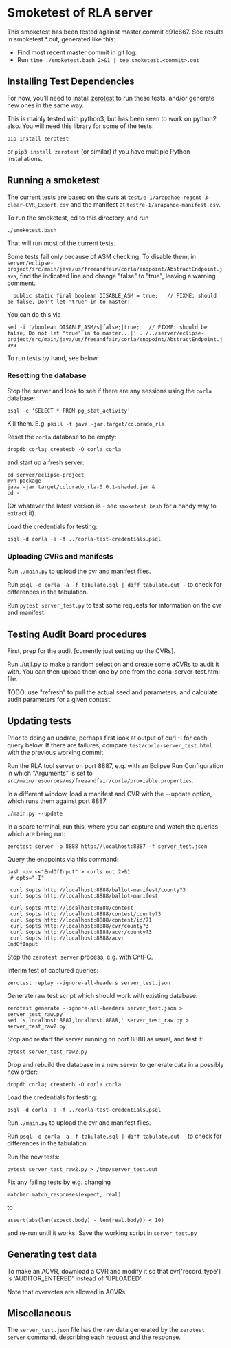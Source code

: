 # Smoketest of RLA server

This smoketest has been tested against master commit d91c667.
See results in smoketest.*.out, generated like this:

* Find most recent master commit in git log.
* Run `time ./smoketest.bash 2>&1 | tee smoketest.<commit>.out`

## Installing Test Dependencies
For now, you'll need to install
[zerotest](https://github.com/jjyr/zerotest)
to run these tests, and/or generate new ones in the same way.

This is mainly tested with python3, but has been seen to work
on python2 also.  You will need this library for some of the tests:

`pip install zerotest`

or `pip3 install zerotest` (or similar) if you have
multiple Python installations.

## Running a smoketest

The current tests are based on the cvrs at
`test/e-1/arapahoe-regent-3-clear-CVR_Export.csv`
and the manifest at `test/e-1/arapahoe-manifest.csv`.

To run the smoketest, cd to this directory, and run

`./smoketest.bash`

That will run most of the current tests.

Some tests fail only because of ASM checking. To disable them, in
`server/eclipse-project/src/main/java/us/freeandfair/corla/endpoint/AbstractEndpoint.java`,
find the indicated line and change "false" to "true", leaving a warning comment.

```
  public static final boolean DISABLE_ASM = true;   // FIXME: should be false, Don't let "true" in to master!
```

You can do this via

`sed -i '/boolean DISABLE_ASM/s|false;|true;   // FIXME: should be false, Do not let "true" in to master...|' ../../server/eclipse-project/src/main/java/us/freeandfair/corla/endpoint/AbstractEndpoint.java`

To run tests by hand, see below.

### Resetting the database

Stop the server and look to see if there are any sessions
using the `corla` database:

`psql -c 'SELECT * FROM pg_stat_activity'`

Kill them.  E.g. `pkill -f java.-jar.target/colorado_rla`

Reset the `corla` database to be empty:

`dropdb corla; createdb -O corla corla`

and start up a fresh server:

```
cd server/eclipse-project
mvn package
java -jar target/colorado_rla-0.0.1-shaded.jar &
cd -
```

(Or whatever the latest version is - see `smoketest.bash` for a handy way to extract it).

Load the credentials for testing:

`psql -d corla -a -f ../corla-test-credentials.psql`

### Uploading CVRs and manifests

Run `./main.py` to upload the cvr and manifest files.

Run `psql -d corla -a -f tabulate.sql | diff tabulate.out -`
to check for differences in the tabulation.

Run `pytest server_test.py` to test some requests for information on the
cvr and manifest.

## Testing Audit Board procedures

First, prep for the audit [currently just setting up the CVRs].

Run ./util.py to make a random selection and create some aCVRs to audit it with.
You can then upload them one by one from the corla-server-test.html file.

TODO: use "refresh" to pull the actual seed and parameters, and
calculate audit parameters for a given contest.

## Updating tests
Prior to doing an update, perhaps first look at output of curl -I for each query below.
If there are failures, compare `test/corla-server_test.html` with the previous working commit.

Run the RLA tool server on port 8887, e.g. with an Eclipse Run
Configuration in which "Arguments" is set to
`src/main/resources/us/freeandfair/corla/proxiable.properties`.

In a different window, load a manifest and CVR with the --update option,
which runs them against port 8887:

`./main.py --update`

In a spare terminal, run this, where you can capture and watch the
queries which are being run:

```
zerotest server -p 8888 http://localhost:8887 -f server_test.json
```

Query the endpoints via this command:
```
bash -xv <<"EndOfInput" > curls.out 2>&1
 # opts="-I"

 curl $opts http://localhost:8888/ballot-manifest/county?3
 curl $opts http://localhost:8888/ballot-manifest

 curl $opts http://localhost:8888/contest
 curl $opts http://localhost:8888/contest/county?3
 curl $opts http://localhost:8888/contest/id/71
 curl $opts http://localhost:8888/cvr/county?3
 curl $opts http://localhost:8888/acvr/county?3
 curl $opts http://localhost:8888/acvr
EndOfInput
```

Stop the `zerotest server` process, e.g. with Cntl-C.

Interim test of captured queries:

`zerotest replay --ignore-all-headers server_test.json`

Generate raw test script which should work with existing database:

```
zerotest generate --ignore-all-headers server_test.json > server_test_raw.py 
sed 's,localhost:8887,localhost:8888,' server_test_raw.py > server_test_raw2.py
```

Stop and restart the server running on port 8888 as usual, and test it:

`pytest server_test_raw2.py`

Drop and rebuild the database in a new server to generate data in a possibly new
order:


`dropdb corla; createdb -O corla corla`

Load the credentials for testing:

`psql -d corla -a -f ../corla-test-credentials.psql`

Run `./main.py` to upload the cvr and manifest files.

Run `psql -d corla -a -f tabulate.sql | diff tabulate.out -`
to check for differences in the tabulation.

Run the new tests:

`pytest server_test_raw2.py > /tmp/server_test.out`

Fix any failing tests by e.g. changing

`matcher.match_responses(expect, real)`

to

`assert(abs(len(expect.body) - len(real.body)) < 10)`

and re-run until it works.  Save the working script in `server_test.py`

## Generating test data

To make an ACVR, download a CVR and modify it so that cvr['record_type']
is 'AUDITOR_ENTERED' instead of 'UPLOADED'.

Note that overvotes are allowed in ACVRs.

## Miscellaneous

The `server_test.json` file has the raw data generated by the
`zerotest server` command, describing each request and the response.
